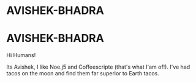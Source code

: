 # AVISHEK-BHADRA
# AVISHEK-BHADRA
Hi Humans!

Its Avishek, I like Noe.j5 and Coffeescripte (that's what I'am of!).
I've had tacos on the moon and find them far superior to Earth tacos.
